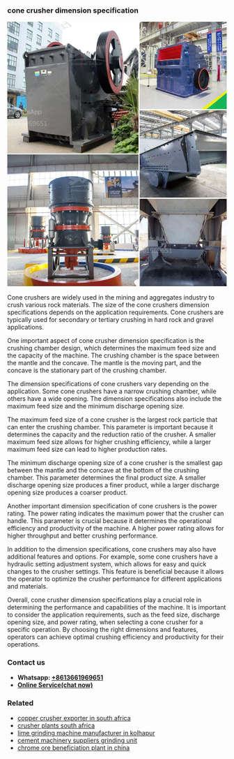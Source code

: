 <h3>cone crusher dimension specification</h3><img src='1708332639.jpg' alt=''><p>Cone crushers are widely used in the mining and aggregates industry to crush various rock materials. The size of the cone crushers dimension specifications depends on the application requirements. Cone crushers are typically used for secondary or tertiary crushing in hard rock and gravel applications.</p><p>One important aspect of cone crusher dimension specification is the crushing chamber design, which determines the maximum feed size and the capacity of the machine. The crushing chamber is the space between the mantle and the concave. The mantle is the moving part, and the concave is the stationary part of the crushing chamber.</p><p>The dimension specifications of cone crushers vary depending on the application. Some cone crushers have a narrow crushing chamber, while others have a wide opening. The dimension specifications also include the maximum feed size and the minimum discharge opening size.</p><p>The maximum feed size of a cone crusher is the largest rock particle that can enter the crushing chamber. This parameter is important because it determines the capacity and the reduction ratio of the crusher. A smaller maximum feed size allows for higher crushing efficiency, while a larger maximum feed size can lead to higher production rates.</p><p>The minimum discharge opening size of a cone crusher is the smallest gap between the mantle and the concave at the bottom of the crushing chamber. This parameter determines the final product size. A smaller discharge opening size produces a finer product, while a larger discharge opening size produces a coarser product.</p><p>Another important dimension specification of cone crushers is the power rating. The power rating indicates the maximum power that the crusher can handle. This parameter is crucial because it determines the operational efficiency and productivity of the machine. A higher power rating allows for higher throughput and better crushing performance.</p><p>In addition to the dimension specifications, cone crushers may also have additional features and options. For example, some cone crushers have a hydraulic setting adjustment system, which allows for easy and quick changes to the crusher settings. This feature is beneficial because it allows the operator to optimize the crusher performance for different applications and materials.</p><p>Overall, cone crusher dimension specifications play a crucial role in determining the performance and capabilities of the machine. It is important to consider the application requirements, such as the feed size, discharge opening size, and power rating, when selecting a cone crusher for a specific operation. By choosing the right dimensions and features, operators can achieve optimal crushing efficiency and productivity for their operations.</p><h3>Contact us</h3><ul><li><strong>Whatsapp:&nbsp;<a href="https://wa.me/8613661969651">+8613661969651</a></strong></li><li><a href="https://swt.shibang-china.com/?git&amp;zhl&amp;cone crusher dimension specification"><strong>Online Service(chat now)</strong></a></li></ul><h3>Related</h3><ul><li><a href='copper crusher exporter in south africa.md'>copper crusher exporter in south africa</a></li><li><a href='crusher plants south africa.md'>crusher plants south africa</a></li><li><a href='lime grinding machine manufacturer in kolhapur.md'>lime grinding machine manufacturer in kolhapur</a></li><li><a href='cement machinery suppliers grinding unit.md'>cement machinery suppliers grinding unit</a></li><li><a href='chrome ore beneficiation plant in china.md'>chrome ore beneficiation plant in china</a></li></ul>